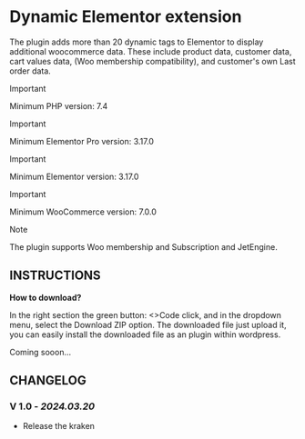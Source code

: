 # Dynamic Elementor extension
The plugin adds more than 20 dynamic tags to Elementor to display additional woocommerce data. These include product data, customer data, cart values data, (Woo membership compatibility), and customer's own Last order data.

> [!IMPORTANT]
> Minimum PHP version: 7.4

> [!IMPORTANT]
> Minimum Elementor Pro version: 3.17.0

> [!IMPORTANT]
> Minimum Elementor version: 3.17.0

> [!IMPORTANT]
> Minimum WooCommerce version: 7.0.0

> [!Note]
> The plugin supports Woo membership and Subscription and JetEngine.

## INSTRUCTIONS

**How to download?**

In the right section the green button: <>Code click, and in the dropdown menu, select the Download ZIP option. The downloaded file just upload it, you can easily install the downloaded file as an plugin within wordpress.

Coming sooon...

## CHANGELOG

### V 1.0 - *2024.03.20*

* Release the kraken


